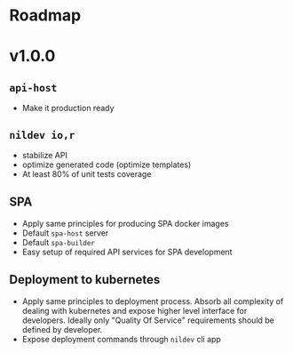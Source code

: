# Roadmap

# v1.0.0

## `api-host`

* Make it production ready

## `nildev io,r`

* stabilize API
* optimize generated code (optimize templates)
* At least 80% of unit tests coverage

## SPA

* Apply same principles for producing SPA docker images
* Default `spa-host` server
* Default `spa-builder`
* Easy setup of required API services for SPA development

## Deployment to kubernetes

* Apply same principles to deployment process. Absorb all complexity of dealing with kubernetes and expose higher level interface for developers. Ideally only "Quality Of Service" requirements should be defined by developer.
* Expose deployment commands through `nildev` cli app